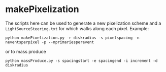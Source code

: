 # makePixelization
The scripts here can be used to generate a new pixelization scheme and a `LightSourceSteering.txt` for which walks along each pixel. Example:
```
python makePixelization.py -r diskradius -s pixelspacing -n neventsperpixel -p --nprimariesperevent
```
or to mass produce
```
python massProduce.py -s spacingstart -e spacingend -i increment -d diskradius
```